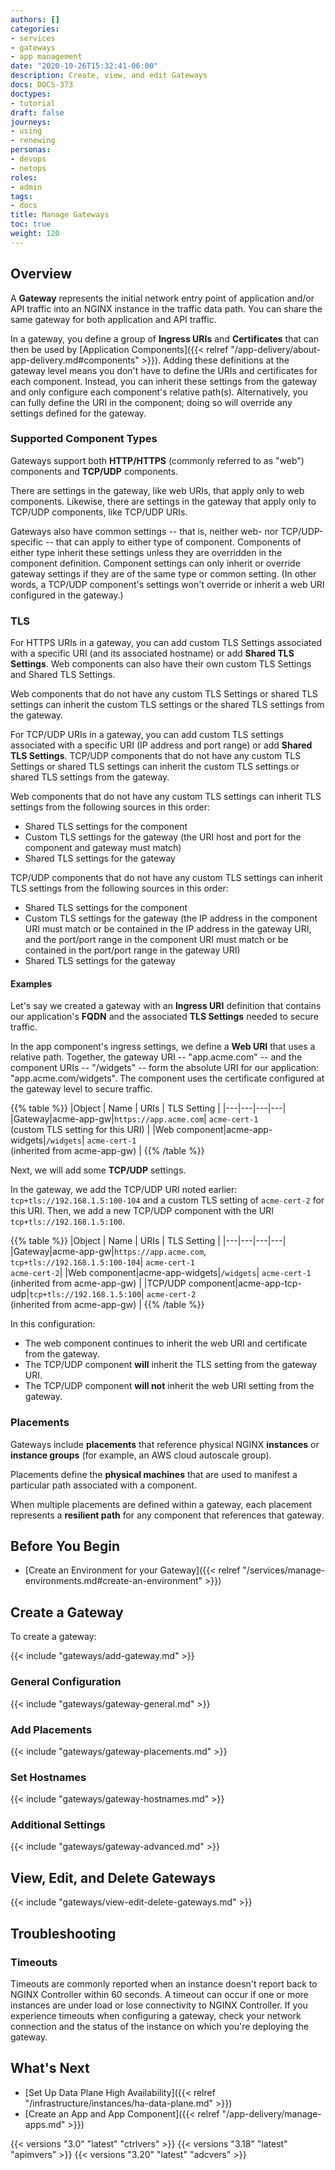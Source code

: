 ```yaml
---
authors: []
categories:
- services
- gateways
- app management
date: "2020-10-26T15:32:41-06:00"
description: Create, view, and edit Gateways
docs: DOCS-373
doctypes:
- tutorial
draft: false
journeys:
- using
- renewing
personas:
- devops
- netops
roles:
- admin
tags:
- docs
title: Manage Gateways
toc: true
weight: 120
---
```


## Overview



A **Gateway** represents the initial network entry point of application and/or API traffic into an NGINX instance in the traffic data path. You can share the same gateway for both application and API traffic.

In a gateway, you define a group of **Ingress URIs** and **Certificates** that can then be used by [Application Components]({{< relref "/app-delivery/about-app-delivery.md#components" >}}). Adding these definitions at the gateway level means you don't have to define the URIs and certificates for each component. Instead, you can inherit these settings from the gateway and only configure each component's relative path(s). Alternatively, you can fully define the URI in the component; doing so will override any settings defined for the gateway.

### Supported Component Types

Gateways support both **HTTP/HTTPS** (commonly referred to as "web") components and **TCP/UDP** components.

There are settings in the gateway, like web URIs, that apply only to web components. Likewise, there are settings in the gateway that apply only to TCP/UDP components, like TCP/UDP URIs.

Gateways also have common settings -- that is, neither web- nor TCP/UDP-specific -- that can apply to either type of component. Components of either type inherit these settings unless they are overridden in the component definition. Component settings can only inherit or override gateway settings if they are of the same type or common setting. (In other words, a TCP/UDP component's settings won't override or inherit a web URI configured in the gateway.)

### TLS

For HTTPS URIs in a gateway, you can add custom TLS Settings associated with a specific URI (and its associated hostname) or add **Shared TLS Settings**. Web components can also have their own custom TLS Settings and Shared TLS Settings.

Web components that do not have any custom TLS Settings or shared TLS settings can inherit the custom TLS settings or the shared TLS settings from the gateway.

For TCP/UDP URIs in a gateway, you can add custom TLS settings associated with a specific URI (IP address and port range) or add **Shared TLS Settings**. TCP/UDP components that do not have any custom TLS Settings or shared TLS settings can inherit the custom TLS settings or shared TLS settings from the gateway.

Web components that do not have any custom TLS settings can inherit TLS settings from the following sources in this order:

- Shared TLS settings for the component
- Custom TLS settings for the gateway (the URI host and port for the component and gateway must match)
- Shared TLS settings for the gateway

TCP/UDP components that do not have any custom TLS settings can inherit TLS settings from the following sources in this order:

- Shared TLS settings for the component
- Custom TLS settings for the gateway (the IP address in the component URI must match or be contained in the IP address in the gateway URI, and the port/port range in the component URI must match or be contained in the port/port range in the gateway URI)
- Shared TLS settings for the gateway

#### Examples

Let's say we created a gateway with an **Ingress URI** definition that contains our application's **FQDN** and the associated **TLS Settings** needed to secure traffic.

In the app component's ingress settings, we define a **Web URI** that uses a relative path. Together, the gateway URI -- "app.acme.com" -- and the component URIs -- "/widgets" -- form the absolute URI for our application: "app.acme.com/widgets". The component uses the certificate configured at the gateway level to secure traffic.

{{% table %}}
|Object | Name | URIs | TLS Setting |
|---|---|---|---|
|Gateway|acme-app-gw|`https://app.acme.com`| `acme-cert-1` <br/> (custom TLS setting for this URI) |
|Web component|acme-app-widgets|`/widgets`| `acme-cert-1` <br/> (inherited from acme-app-gw) |
{{% /table %}}

Next, we will add some **TCP/UDP** settings.

In the gateway, we add the TCP/UDP URI noted earlier: `tcp+tls://192.168.1.5:100-104` and a custom TLS setting of `acme-cert-2` for this URI. Then, we add a new TCP/UDP component with the URI `tcp+tls://192.168.1.5:100`.

{{% table %}}
|Object | Name | URIs | TLS Setting |
|---|---|---|---|
|Gateway|acme-app-gw|`https://app.acme.com`, <br/> `tcp+tls://192.168.1.5:100-104`| `acme-cert-1` <br/> `acme-cert-2`|
|Web component|acme-app-widgets|`/widgets`| `acme-cert-1` <br/> (inherited from acme-app-gw) |
|TCP/UDP component|acme-app-tcp-udp|`tcp+tls://192.168.1.5:100`| `acme-cert-2` <br/> (inherited from acme-app-gw) |
{{% /table %}}

In this configuration:

- The web component continues to inherit the web URI and certificate from the gateway.
- The TCP/UDP component **will** inherit the TLS setting from the gateway URI.
- The TCP/UDP component **will not** inherit the web URI setting from the gateway.

### Placements

Gateways include **placements** that reference physical NGINX **instances** or **instance groups** (for example, an AWS cloud autoscale group).

Placements define the **physical machines** that are used to manifest a particular path associated with a component.  

When multiple placements are defined within a gateway, each placement represents a **resilient path** for any component that references that gateway.



## Before You Begin

- [Create an Environment for your Gateway]({{< relref "/services/manage-environments.md#create-an-environment" >}})

## Create a Gateway



To create a gateway:

{{< include "gateways/add-gateway.md" >}}

### General Configuration

{{< include "gateways/gateway-general.md" >}}

### Add Placements

{{< include "gateways/gateway-placements.md" >}}

### Set Hostnames

{{< include "gateways/gateway-hostnames.md" >}}

### Additional Settings

{{< include "gateways/gateway-advanced.md" >}}



## View, Edit, and Delete Gateways

{{< include "gateways/view-edit-delete-gateways.md" >}}

## Troubleshooting

### Timeouts

Timeouts are commonly reported when an instance doesn't report back to NGINX Controller within 60 seconds. A timeout can occur if one or more instances are under load or lose connectivity to NGINX Controller. If you experience timeouts when configuring a gateway, check your network connection and the status of the instance on which you're deploying the gateway.

## What's Next

- [Set Up Data Plane High Availability]({{< relref "/infrastructure/instances/ha-data-plane.md" >}})
- [Create an App and App Component]({{< relref "/app-delivery/manage-apps.md" >}})

{{< versions "3.0" "latest" "ctrlvers" >}}
{{< versions "3.18" "latest" "apimvers" >}}
{{< versions "3.20" "latest" "adcvers" >}}
